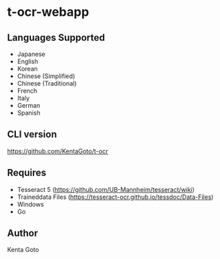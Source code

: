 # t-ocr-webapp

## Languages Supported
- Japanese
- English
- Korean
- Chinese (Simplified)
- Chinese (Traditional)
- French
- Italy
- German
- Spanish

## CLI version
https://github.com/KentaGoto/t-ocr

## Requires
- Tesseract 5 (https://github.com/UB-Mannheim/tesseract/wiki)
- Traineddata Files (https://tesseract-ocr.github.io/tessdoc/Data-Files)
- Windows
- Go

## Author
Kenta Goto
